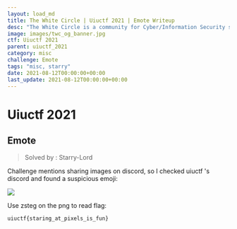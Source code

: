 ```yaml
---
layout: load_md
title: The White Circle | Uiuctf 2021 | Emote Writeup
desc: "The White Circle is a community for Cyber/Information Security students, enthusiasts and professionals. You can discuss anything related to Security, share your knowledge with others, get help when you need it and proceed further in your journey with amazing people from all over the world."
image: images/twc_og_banner.jpg
ctf: Uiuctf 2021
parent: uiuctf_2021
category: misc
challenge: Emote
tags: "misc, starry"
date: 2021-08-12T00:00:00+00:00
last_update: 2021-08-12T00:00:00+00:00
---
```


<h1 class="heading card-title white-text">Uiuctf 2021</h1>

## Emote
> Solved by : Starry-Lord

Challenge mentions sharing images on discord, so I checked uiuctf 's discord and found a suspicious emoji:


![](https://i.imgur.com/Vu74o6r.jpg)


Use zsteg on the png to read flag:


    uiuctf{staring_at_pixels_is_fun}

